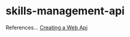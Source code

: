 # skills-management-api

References...
[Creating a Web Api](https://docs.microsoft.com/en-us/aspnet/core/tutorials/first-web-api?view=aspnetcore-3.1&tabs=visual-studio-code)